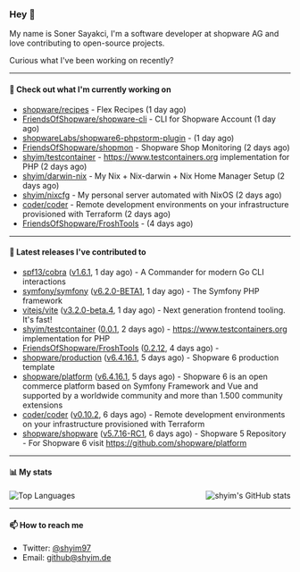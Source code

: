 ### Hey 👋

My name is Soner Sayakci, I'm a software developer at shopware AG and love contributing to open-source projects.

Curious what I've been working on recently?

---

#### 👷 Check out what I'm currently working on

- [shopware/recipes](https://github.com/shopware/recipes) - Flex Recipes (1 day ago)
- [FriendsOfShopware/shopware-cli](https://github.com/FriendsOfShopware/shopware-cli) - CLI for Shopware Account (1 day ago)
- [shopwareLabs/shopware6-phpstorm-plugin](https://github.com/shopwareLabs/shopware6-phpstorm-plugin) -  (1 day ago)
- [FriendsOfShopware/shopmon](https://github.com/FriendsOfShopware/shopmon) - Shopware Shop Monitoring (2 days ago)
- [shyim/testcontainer](https://github.com/shyim/testcontainer) - https://www.testcontainers.org implementation for PHP (2 days ago)
- [shyim/darwin-nix](https://github.com/shyim/darwin-nix) - My Nix &#43; Nix-darwin &#43; Nix Home Manager Setup (2 days ago)
- [shyim/nixcfg](https://github.com/shyim/nixcfg) - My personal server automated with NixOS (2 days ago)
- [coder/coder](https://github.com/coder/coder) - Remote development environments on your infrastructure provisioned with Terraform (2 days ago)
- [FriendsOfShopware/FroshTools](https://github.com/FriendsOfShopware/FroshTools) -  (4 days ago)

---

#### 🔭 Latest releases I've contributed to

- [spf13/cobra](https://github.com/spf13/cobra) ([v1.6.1](https://github.com/spf13/cobra/releases/tag/v1.6.1), 1 day ago) - A Commander for modern Go CLI interactions
- [symfony/symfony](https://github.com/symfony/symfony) ([v6.2.0-BETA1](https://github.com/symfony/symfony/releases/tag/v6.2.0-BETA1), 1 day ago) - The Symfony PHP framework
- [vitejs/vite](https://github.com/vitejs/vite) ([v3.2.0-beta.4](https://github.com/vitejs/vite/releases/tag/v3.2.0-beta.4), 1 day ago) - Next generation frontend tooling. It&#39;s fast!
- [shyim/testcontainer](https://github.com/shyim/testcontainer) ([0.0.1](https://github.com/shyim/testcontainer/releases/tag/0.0.1), 2 days ago) - https://www.testcontainers.org implementation for PHP
- [FriendsOfShopware/FroshTools](https://github.com/FriendsOfShopware/FroshTools) ([0.2.12](https://github.com/FriendsOfShopware/FroshTools/releases/tag/0.2.12), 4 days ago) - 
- [shopware/production](https://github.com/shopware/production) ([v6.4.16.1](https://github.com/shopware/production/releases/tag/v6.4.16.1), 5 days ago) - Shopware 6 production template
- [shopware/platform](https://github.com/shopware/platform) ([v6.4.16.1](https://github.com/shopware/platform/releases/tag/v6.4.16.1), 5 days ago) - Shopware 6 is an open commerce platform based on Symfony Framework and Vue and supported by a worldwide community and more than 1.500 community extensions
- [coder/coder](https://github.com/coder/coder) ([v0.10.2](https://github.com/coder/coder/releases/tag/v0.10.2), 6 days ago) - Remote development environments on your infrastructure provisioned with Terraform
- [shopware/shopware](https://github.com/shopware/shopware) ([v5.7.16-RC1](https://github.com/shopware/shopware/releases/tag/v5.7.16-RC1), 6 days ago) - Shopware 5 Repository - For Shopware 6 visit https://github.com/shopware/platform

---

#### 📊 My stats

<img align="right" alt="shyim's GitHub stats" src="https://github-readme-stats.vercel.app/api?username=shyim&count_private=1&show_icons=true&" />

![Top Languages](https://github-readme-stats.vercel.app/api/top-langs/?username=shyim)

---

#### 📫 How to reach me

- Twitter: [@shyim97](https://twitter.com/shyim97)
- Email: [github@shyim.de](mailto://github@shyim.de)
